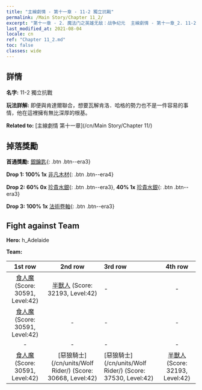 ```yaml
---
title: "主線劇情 - 第十一章 - 11-2 獨立抗戰"
permalink: /Main Story/Chapter 11_2/
excerpt: "第十一章 - 2. 魔法门之英雄无敌：战争纪元  主線劇情 - 第十一章_2. 11-2 獨立抗戰"
last_modified_at: 2021-08-04
locale: cn
ref: "Chapter 11_2.md"
toc: false
classes: wide
---
```


## 詳情

 **名字:** 11-2 獨立抗戰

 **玩法詳解:** 即便與肯達爾聯合，想要瓦解肯洛．哈格的勢力也不是一件容易的事情，他在這裡擁有無比深厚的根基。

 **Related to:** [主線劇情 第十一章](/cn/Main Story/Chapter 11/)

## 掉落獎勵

 **首通獎勵:** [銀鑰匙](/cn/Items/con_693/){: .btn .btn--era3}

 **Drop 1:** **100% 1x** [非凡木材](/cn/Items/mat_34/){: .btn .btn--era4}

 **Drop 2:** **60% 0x** [珍貴水銀](/cn/Items/mat_28/){: .btn .btn--era3}, **40% 1x** [珍貴水銀](/cn/Items/mat_28/){: .btn .btn--era3}

 **Drop 3:** **100% 1x** [法術卷軸](/cn/Items/con_694/){: .btn .btn--era3}


## Fight against Team
 **Hero:** h_Adelaide

 **Team:**


  | 1st row | 2nd row | 3rd row | 4th row |
  |:----:|:----:|:----|:----:|
  | [食人魔](/cn/units/Ogre/) (Score: 30591, Level:42)  | [半獸人](/cn/units/Orc/) (Score: 32193, Level:42)  | - | - |
  | [食人魔](/cn/units/Ogre/) (Score: 30591, Level:42)  | - | - | - |
  | - | - | - | - |
  | [食人魔](/cn/units/Ogre/) (Score: 30591, Level:42)  | [惡狼騎士](/cn/units/Wolf Rider/) (Score: 30668, Level:42)  | [惡狼騎士](/cn/units/Wolf Rider/) (Score: 37530, Level:42)  | [半獸人](/cn/units/Orc/) (Score: 32193, Level:42)  |


